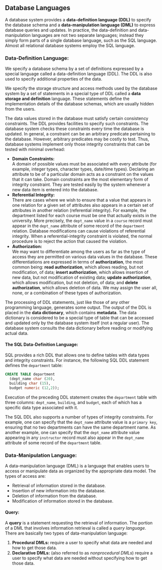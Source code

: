 ## Database Languages
A database system provides a **data-definition language (DDL)** to specify the database schema and a **data-manipulation
language (DML)** to express database queries and updates. In practice, the data-definition and data-manipulation languages are not two separate languages; instead they simply form parts of a single database language, such as the SQL language. Almost all
relational database systems employ the SQL language.

### Data-Definition Language:
We specify a database schema by a set of definitions expressed by a special language called a data-definition language (DDL). The DDL is also used to specify additional properties of the data.  

We specify the storage structure and access methods used by the database system by a set of statements in a special type of DDL called a **data storage and definition** language. These statements define the implementation details of the database schemas, which are usually hidden from the users.  

The data values stored in the database must satisfy certain consistency constraints. The DDL provides facilities to specify such constraints. The database system checks these constraints every time the database is updated. In general, a constraint can be an arbitrary predicate pertaining to the database. However, arbitrary predicates may be costly to test. Thus, database systems implement only those integrity constraints that can be tested with minimal overhead:
  - **Domain Constraints:**  
A domain of possible values must be associated with every attribute (for example, integer types, character types, date/time types). Declaring an attribute to be of a particular domain acts as a constraint on the values that it can take. Domain constraints are the most elementary form of integrity constraint. They are tested easily by the system whenever a new data item is entered into the database.
  - **Referential Integrity:**  
There are cases where we wish to ensure that a value that appears in one relation for a given set of attributes also appears in a certain set of attributes in another relation (referential integrity). For example, the department listed for each course must be one that actually exists in the university. More precisely, the `dept_name` value in a `course` record must appear in
the `dept_name` attribute of some record of the `department` relation. Database modifications can cause violations of referential integrity. When a referential-integrity constraint is violated, the normal procedure is to reject the action that caused the violation.
  - **Authorization:**  
We may want to differentiate among the users as far as the type of access they are permitted on various data values in the database. These differentiations are expressed in terms of **authorization**, the most common being: **read authorization**, which allows reading, but not modification, of data; **insert authorization**, which allows insertion of new data, but not modification of existing data; **update authorization**, which allows modification, but not deletion, of data; and **delete
authorization**, which allows deletion of data. We may assign the user all, none, or a combination of these types of authorization.

The processing of DDL statements, just like those of any other programming language, generates some output. The output of the DDL is placed in the **data dictionary**, which contains **metadata**. The data dictionary is considered to be a special type of table that can be accessed and updated only by the database system itself (not a regular user). The database system consults the data dictionary before reading or modifying actual data.
#### The SQL Data-Definition Language:
SQL provides a rich DDL that allows one to define tables with data types and integrity constraints. For instance, the following SQL DDL statement defines the `department` table:
```sql
CREATE TABLE department
  (dept_name char (20),
  building char (15),
  budget numeric (12,2));
```
Execution of the preceding DDL statement creates the `department` table with three columns: `dept_name`, `building`, and `budget`, each of which has a specific data type associated with it.  

The SQL DDL also supports a number of types of integrity constraints. For example, one can specify that the `dept_name` attribute value is a `primary key`, ensuring that no two departments can have the same department name. As another example, one can specify that the `dept_name` attribute value appearing in any `instructor` record must also appear in the `dept_name` attribute of some record of the `department` table.

### Data-Manipulation Language:
A data-manipulation language (DML) is a language that enables users to access or manipulate data as organized by the appropriate data model. The types of access are:
- Retrieval of information stored in the database.
- Insertion of new information into the database.
- Deletion of information from the database.
- Modification of information stored in the database.  

#### Query: 
A **query** is a statement requesting the retrieval of information. The portion of a DML that involves information retrieval is called a *query language*.
There are basically two types of data-manipulation language:
1. **Procedural DMLs:** require a user to specify what data are needed and how to get those data.
2. **Declarative DMLs:** (also referred to as *nonprocedural DMLs*) require a user to specify what data are needed without specifying how to get those data.
